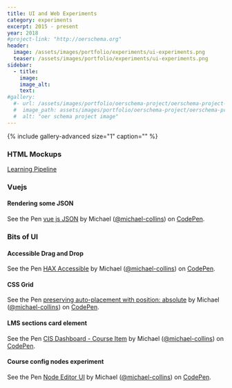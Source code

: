 ```yaml
---
title: UI and Web Experiments
category: experiments
excerpt: 2015 - present
year: 2018
#project-link: "http://oerschema.org"
header:
  image: /assets/images/portfolio/experiments/ui-experiments.png
  teaser: /assets/images/portfolio/experiments/ui-experiments.png
sidebar:
  - title:
    image:
    image_alt:
    text:
#gallery:
  #- url: /assets/images/portfolio/oerschema-project/oerschema-project-stickers.jpg
  #  image_path: assets/images/portfolio/oerschema-project/oerschema-project-stickers.jpg
  #  alt: "oer schema project image"
---
```


{% include gallery-advanced size="1" caption="" %}

### HTML Mockups

[Learning Pipeline](https://dmd-program.github.io/pipeline/outline)

### Vuejs

#### Rendering some JSON

<p data-height="460" data-theme-id="light" data-slug-hash="ZMVZgx" data-default-tab="js,result" data-user="michael-collins" data-pen-title="vue js JSON" class="codepen">See the Pen <a href="https://codepen.io/michael-collins/pen/ZMVZgx/">vue js JSON</a> by Michael (<a href="https://codepen.io/michael-collins">@michael-collins</a>) on <a href="https://codepen.io">CodePen</a>.</p>
<script async src="https://static.codepen.io/assets/embed/ei.js"></script>

### Bits of UI

#### Accessible Drag and Drop

<p data-height="460" data-theme-id="light" data-slug-hash="memxpe" data-default-tab="result" data-user="michael-collins" data-pen-title="HAX Accessible" class="codepen">See the Pen <a href="https://codepen.io/michael-collins/pen/memxpe/">HAX Accessible</a> by Michael (<a href="https://codepen.io/michael-collins">@michael-collins</a>) on <a href="https://codepen.io">CodePen</a>.</p>
<script async src="https://static.codepen.io/assets/embed/ei.js"></script>

#### CSS Grid

<p data-height="460" data-theme-id="light" data-slug-hash="JamrYY" data-default-tab="result" data-user="michael-collins" data-pen-title="preserving auto-placement with position: absolute" class="codepen">See the Pen <a href="https://codepen.io/michael-collins/pen/JamrYY/">preserving auto-placement with position: absolute</a> by Michael (<a href="https://codepen.io/michael-collins">@michael-collins</a>) on <a href="https://codepen.io">CodePen</a>.</p>
<script async src="https://static.codepen.io/assets/embed/ei.js"></script>

#### LMS sections card element

<p data-height="460" data-theme-id="light" data-slug-hash="pEVkaj" data-default-tab="result" data-user="michael-collins" data-pen-title="CIS Dashboard - Course Item" class="codepen">See the Pen <a href="https://codepen.io/michael-collins/pen/pEVkaj/">CIS Dashboard - Course Item</a> by Michael (<a href="https://codepen.io/michael-collins">@michael-collins</a>) on <a href="https://codepen.io">CodePen</a>.</p>
<script async src="https://static.codepen.io/assets/embed/ei.js"></script>

#### Course config nodes experiment

<p data-height="460" data-theme-id="light" data-slug-hash="bpWEPM" data-default-tab="result" data-user="michael-collins" data-pen-title="Node Editor UI" class="codepen">See the Pen <a href="https://codepen.io/michael-collins/pen/bpWEPM/">Node Editor UI</a> by Michael (<a href="https://codepen.io/michael-collins">@michael-collins</a>) on <a href="https://codepen.io">CodePen</a>.</p>
<script async src="https://static.codepen.io/assets/embed/ei.js"></script>



